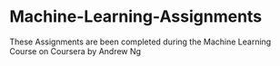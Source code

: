 # Machine-Learning-Assignments
These Assignments are been completed during the Machine Learning Course on Coursera by Andrew Ng
